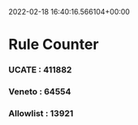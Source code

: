 2022-02-18 16:40:16.566104+00:00
# Rule Counter 
 ### UCATE : 411882

 ### Veneto : 64554

 ### Allowlist : 13921